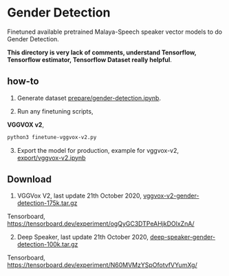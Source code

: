 # Gender Detection

Finetuned available pretrained Malaya-Speech speaker vector models to do Gender Detection.

**This directory is very lack of comments, understand Tensorflow, Tensorflow estimator, Tensorflow Dataset really helpful**.

## how-to

1. Generate dataset [prepare/gender-detection.ipynb](prepare/gender-detection.ipynb).

2. Run any finetuning scripts,

**VGGVOX v2**,

```bash
python3 finetune-vggvox-v2.py
```

3. Export the model for production, example for vggvox-v2, [export/vggvox-v2.ipynb](export/vggvox.ipynb)

## Download

1. VGGVox V2, last update 21th October 2020, [vggvox-v2-gender-detection-175k.tar.gz](https://f000.backblazeb2.com/file/malaya-speech-model/finetuned/vggvox-v2-gender-detection-175k.tar.gz)

Tensorboard, https://tensorboard.dev/experiment/ogQyGC3DTPeAHjkDOlxZnA/

2. Deep Speaker, last update 21th October 2020, [deep-speaker-gender-detection-100k.tar.gz](https://f000.backblazeb2.com/file/malaya-speech-model/finetuned/deep-speaker-gender-detection-100k.tar.gz)

Tensorboard, https://tensorboard.dev/experiment/N60MVMzYSpOfotvfVYumXg/